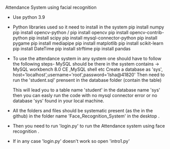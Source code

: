 Attendance System using facial recognition
* Use python 3.9
* Python libraries used so it need to install in the system
    pip install numpy
    pip install opencv-python / pip install opencv 
    pip install opencv-contrib-python
    pip install scipy
    pip install mysql-connector-python
    pip install pygame
    pip install mediapipe
    pip install matplotlib
    pip install scikit-learn
    pip install DateTime
    pip install strftime
    pip install pandas

* To use the attendance system in any system one should have to follow the following steps-
    MySQL should be there in the system contains -> MySQL workbench 8.0 CE ,MySQL shell etc
    Create a database as 'sys', host='localhost',username='root',password='Isha@41820'
    Then need to run the 'student.sql' prensent in the database folder  (contain the table)

    This will lead you to a table name 'student' in the database name 'sys' then you can easly run the code with no mysql connector error or no database 'sys' found in your local machine.

* All the folders and files should be systematic present (as the in the github) in the folder name 'Face_Recognition_System' in the desktop . 

* Then you need to run 'login.py' to run the Attendance system using face recognition .  
* If in any case 'login.py' doesn't work so open 'intro1.py'  
